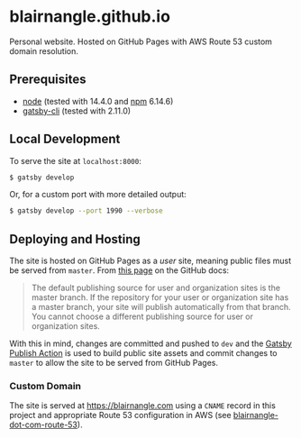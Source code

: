 # blairnangle.github.io

Personal website. Hosted on GitHub Pages with AWS Route 53 custom domain resolution.

## Prerequisites

* [node](https://nodejs.org/en/download/) (tested with 14.4.0 and [npm](https://www.npmjs.com/package/npm) 6.14.6)
* [gatsby-cli](https://www.npmjs.com/package/gatsby-cli) (tested with 2.11.0)

## Local Development

To serve the site at `localhost:8000`:

```bash
$ gatsby develop
```

Or, for a custom port with more detailed output:

```bash
$ gatsby develop --port 1990 --verbose
```

## Deploying and Hosting

The site is hosted on GitHub Pages as a *user* site, meaning public files must be served from `master`. From
[this page](https://docs.github.com/en/github/working-with-github-pages/about-github-pages#publishing-sources-for-github-pages-sites)
on the GitHub docs:

> The default publishing source for user and organization sites is the master branch. If the repository for your user or
> organization site has a master branch, your site will publish automatically from that branch. You cannot choose a
> different publishing source for user or organization sites.

With this in mind, changes are committed and pushed to `dev` and the
[Gatsby Publish Action](https://github.com/marketplace/actions/gatsby-publish) is used to build public site assets and
commit changes to `master` to allow the site to be served from GitHub Pages.

### Custom Domain

The site is served at https://blairnangle.com using a `CNAME` record in this project and appropriate Route 53
configuration in AWS (see [blairnangle-dot-com-route-53](https://github.com/blairnangle/blairnangle-dot-com-route-53)).
